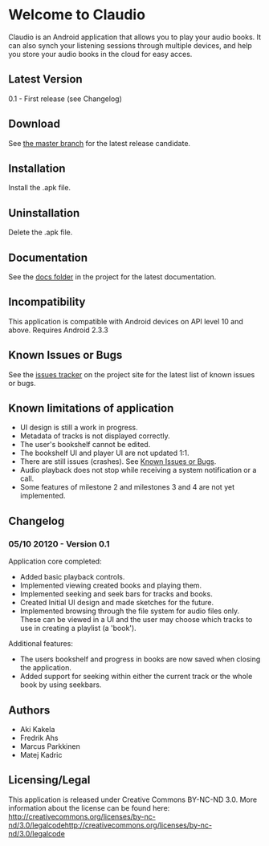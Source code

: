 ﻿# Welcome to Claudio

Claudio is an Android application that allows you to play your audio books. It can also synch your listening sessions through multiple devices, and help you store your audio books in the cloud for easy acces.

## Latest Version

0.1 - First release (see Changelog)

## Download

See [the master branch](http://github.com/MarcusParkkinen/AudioBook.git) for the latest release candidate.

## Installation

Install the .apk file.

## Uninstallation

Delete the .apk file.

## Documentation

See the [docs folder](https://github.com/MarcusParkkinen/AudioBook/doc) in the project for the latest documentation.

## Incompatibility

This application is compatible with Android devices on API level 10 and above.
Requires Android 2.3.3

## Known Issues or Bugs

See the [issues tracker](https://github.com/MarcusParkkinen/AudioBook/issues) on the project site for the latest list of known issues or bugs.

## Known limitations of application

* UI design is still a work in progress.
* Metadata of tracks is not displayed correctly.
* The user's bookshelf cannot be edited.
* The bookshelf UI and player UI are not updated 1:1.
* There are still issues (crashes). See [Known Issues or Bugs](https://github.com/MarcusParkkinen/AudioBook#known-issues-or-bugs).
* Audio playback does not stop while receiving a system notification or a call.
* Some features of milestone 2 and milestones 3 and 4 are not yet implemented.

## Changelog

### 05/10 20120 - Version 0.1 ###
Application core completed:
* Added basic playback controls.
* Implemented viewing created books and playing them.
* Implemented seeking and seek bars for tracks and books.
* Created Initial UI design and made sketches for the future.
* Implemented browsing through the file system for audio files only. These can be viewed in a UI and the user may choose which tracks to use in creating a playlist (a 'book').

Additional features:
* The users bookshelf and progress in books are now saved when closing the application.
* Added support for seeking within either the current track or the whole book by using seekbars.

## Authors

* Aki Kakela
* Fredrik Ahs
* Marcus Parkkinen
* Matej Kadric

## Licensing/Legal

This application is released under Creative Commons BY-NC-ND 3.0.
More information about the license can be found here:
http://creativecommons.org/licenses/by-nc-nd/3.0/legalcodehttp://creativecommons.org/licenses/by-nc-nd/3.0/legalcode
